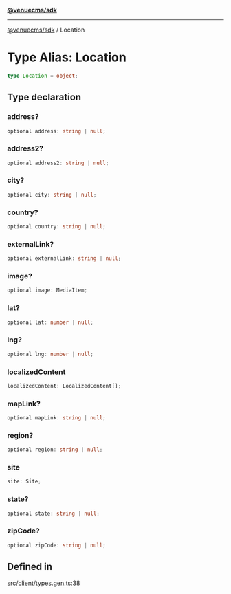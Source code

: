 [**@venuecms/sdk**](../Index.md)

***

[@venuecms/sdk](../Index.md) / Location

# Type Alias: Location

```ts
type Location = object;
```

## Type declaration

### address?

```ts
optional address: string | null;
```

### address2?

```ts
optional address2: string | null;
```

### city?

```ts
optional city: string | null;
```

### country?

```ts
optional country: string | null;
```

### externalLink?

```ts
optional externalLink: string | null;
```

### image?

```ts
optional image: MediaItem;
```

### lat?

```ts
optional lat: number | null;
```

### lng?

```ts
optional lng: number | null;
```

### localizedContent

```ts
localizedContent: LocalizedContent[];
```

### mapLink?

```ts
optional mapLink: string | null;
```

### region?

```ts
optional region: string | null;
```

### site

```ts
site: Site;
```

### state?

```ts
optional state: string | null;
```

### zipCode?

```ts
optional zipCode: string | null;
```

## Defined in

[src/client/types.gen.ts:38](https://github.com/venuecms/sdk/blob/b5a1c75896c488e0559678cc7e28425c90f79b9e/src/client/types.gen.ts#L38)
